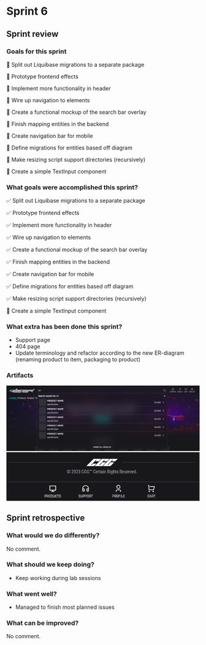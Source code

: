 # Sprint 6

## Sprint review

### Goals for this sprint
🎯 Split out Liquibase migrations to a separate package

🎯 Prototype frontend effects

🎯 Implement more functionality in header

🎯 Wire up navigation to elements

🎯 Create a functional mockup of the search bar overlay

🎯 Finish mapping entities in the backend

🎯 Create navigation bar for mobile

🎯 Define migrations for entities based off diagram

🎯 Make resizing script support directories (recursively)

🎯 Create a simple TextInput component


### What goals were accomplished this sprint?
✅ Split out Liquibase migrations to a separate package

✅ Prototype frontend effects

✅ Implement more functionality in header

✅ Wire up navigation to elements

✅ Create a functional mockup of the search bar overlay

✅ Finish mapping entities in the backend

✅ Create navigation bar for mobile

✅ Define migrations for entities based off diagram

✅ Make resizing script support directories (recursively)

🔄️ Create a simple TextInput component


### What extra has been done this sprint?
- Support page
- 404 page
- Update terminology and refactor according to the new ER-diagram (renaming product to item, packaging to product)


### Artifacts
![searchbar](../assets/sprint6-searchbar.png)
![mobile-nav](../assets/sprint6-mobile-nav.png)


## Sprint retrospective

### What would we do differently?
No comment.

### What should we keep doing?
- Keep working during lab sessions

### What went well?
- Managed to finish most planned issues

### What can be improved?
No comment.
